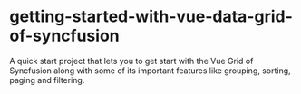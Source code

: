 # getting-started-with-vue-data-grid-of-syncfusion
A quick start project that lets you to get start with the Vue Grid of Syncfusion along with some of its important features like grouping, sorting, paging and filtering.
